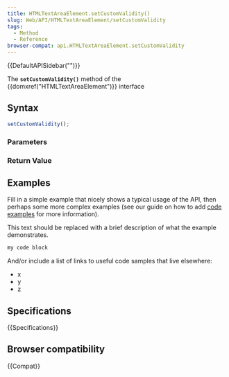 ```yaml
---
title: HTMLTextAreaElement.setCustomValidity()
slug: Web/API/HTMLTextAreaElement/setCustomValidity
tags:
  - Method
  - Reference
browser-compat: api.HTMLTextAreaElement.setCustomValidity
---
```

{{DefaultAPISidebar("")}}

The **`setCustomValidity()`** method of the {{domxref("HTMLTextAreaElement")}} interface 

## Syntax

```js
setCustomValidity();
```

### Parameters



### Return Value



## Examples

Fill in a simple example that nicely shows a typical usage of the API, then perhaps some more complex examples (see our guide on how to add [code examples](/en-US/docs/MDN/Contribute/Structures/Code_examples) for more information).

This text should be replaced with a brief description of what the example demonstrates.

```js
my code block
```

And/or include a list of links to useful code samples that live elsewhere:

*   x
*   y
*   z

## Specifications

{{Specifications}}

## Browser compatibility

{{Compat}}

